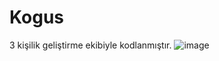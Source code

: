 # Kogus

3 kişilik geliştirme ekibiyle kodlanmıştır.
![image](https://github.com/irfandumanx/Infina_Staj_Projesi_WinVest/assets/69718844/90303e85-a47e-4280-a51f-fbeffe7b0d2f)
